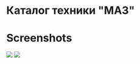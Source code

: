 Каталог техники "МАЗ"
=====================

Screenshots
=====================

<img src="https://raw.github.com/pahanez/Maz.Catalog/master/screenshots/shot_000001.png">

<img src="https://raw.github.com/pahanez/Maz.Catalog/master/screenshots/shot_000004.png">




